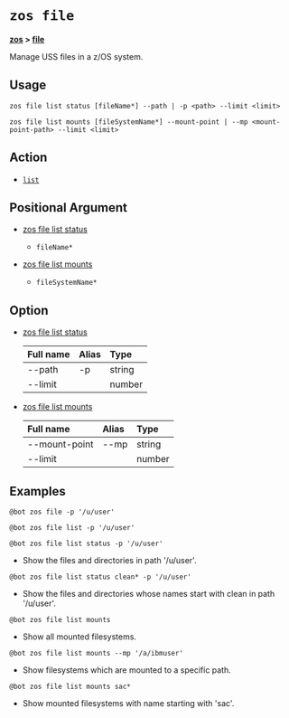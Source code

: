 # `zos file`

**[zos](.././zos-article) > [file](file-article)**

Manage USS files in a z/OS system. <!--file-description-->

## Usage

```zos file list status [fileName*] --path | -p <path> --limit <limit>```

```zos file list mounts [fileSystemName*] --mount-point | --mp <mount-point-path> --limit <limit>```

## Action

- [`list`](./list/list-article)

## Positional Argument

- [zos file list status](./list/zos-file-list-status#positional-arguments)

    - `fileName*`

- [zos file list mounts](./list/zos-file-list-mounts#positional-arguments)

    - `fileSystemName*`
## Option

- [zos file list status](./list/zos-file-list-status#options)

    | Full name  | Alias | Type |
    | :---- | :----  | :---- |
    | --path | -p | string |
    | --limit |  | number |

- [zos file list mounts](./list/zos-file-list-mounts#options)

    | Full name  | Alias | Type |
    | :---- | :----  | :---- |
    | --mount-point | --mp | string |
    | --limit |  | number |

## Examples

```
@bot zos file -p '/u/user'
```
```
@bot zos file list -p '/u/user'
```
```
@bot zos file list status -p '/u/user'
```
- Show the files and directories in path '/u/user'.

```
@bot zos file list status clean* -p '/u/user'
```
- Show the files and directories whose names start with clean in path '/u/user'.

```
@bot zos file list mounts
```
- Show all mounted filesystems.

```
@bot zos file list mounts --mp '/a/ibmuser'
```
- Show filesystems which are mounted to a specific path.

```
@bot zos file list mounts sac*
```
- Show mounted filesystems with name starting with 'sac'.